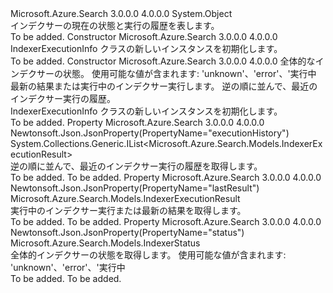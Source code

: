 <Type Name="IndexerExecutionInfo" FullName="Microsoft.Azure.Search.Models.IndexerExecutionInfo">
  <TypeSignature Language="C#" Value="public class IndexerExecutionInfo" />
  <TypeSignature Language="ILAsm" Value=".class public auto ansi beforefieldinit IndexerExecutionInfo extends System.Object" />
  <TypeSignature Language="DocId" Value="T:Microsoft.Azure.Search.Models.IndexerExecutionInfo" />
  <TypeSignature Language="VB.NET" Value="Public Class IndexerExecutionInfo" />
  <TypeSignature Language="F#" Value="type IndexerExecutionInfo = class" />
  <AssemblyInfo>
    <AssemblyName>Microsoft.Azure.Search</AssemblyName>
    <AssemblyVersion>3.0.0.0</AssemblyVersion>
    <AssemblyVersion>4.0.0.0</AssemblyVersion>
  </AssemblyInfo>
  <Base>
    <BaseTypeName>System.Object</BaseTypeName>
  </Base>
  <Interfaces />
  <Docs>
    <summary>
            インデクサーの現在の状態と実行の履歴を表します。
            </summary>
    <remarks>To be added.</remarks>
  </Docs>
  <Members>
    <Member MemberName=".ctor">
      <MemberSignature Language="C#" Value="public IndexerExecutionInfo ();" />
      <MemberSignature Language="ILAsm" Value=".method public hidebysig specialname rtspecialname instance void .ctor() cil managed" />
      <MemberSignature Language="DocId" Value="M:Microsoft.Azure.Search.Models.IndexerExecutionInfo.#ctor" />
      <MemberSignature Language="VB.NET" Value="Public Sub New ()" />
      <MemberType>Constructor</MemberType>
      <AssemblyInfo>
        <AssemblyName>Microsoft.Azure.Search</AssemblyName>
        <AssemblyVersion>3.0.0.0</AssemblyVersion>
        <AssemblyVersion>4.0.0.0</AssemblyVersion>
      </AssemblyInfo>
      <Parameters />
      <Docs>
        <summary>
            IndexerExecutionInfo クラスの新しいインスタンスを初期化します。
            </summary>
        <remarks>To be added.</remarks>
      </Docs>
    </Member>
    <Member MemberName=".ctor">
      <MemberSignature Language="C#" Value="public IndexerExecutionInfo (Microsoft.Azure.Search.Models.IndexerStatus status = Microsoft.Azure.Search.Models.IndexerStatus.Unknown, Microsoft.Azure.Search.Models.IndexerExecutionResult lastResult = null, System.Collections.Generic.IList&lt;Microsoft.Azure.Search.Models.IndexerExecutionResult&gt; executionHistory = null);" />
      <MemberSignature Language="ILAsm" Value=".method public hidebysig specialname rtspecialname instance void .ctor(valuetype Microsoft.Azure.Search.Models.IndexerStatus status, class Microsoft.Azure.Search.Models.IndexerExecutionResult lastResult, class System.Collections.Generic.IList`1&lt;class Microsoft.Azure.Search.Models.IndexerExecutionResult&gt; executionHistory) cil managed" />
      <MemberSignature Language="DocId" Value="M:Microsoft.Azure.Search.Models.IndexerExecutionInfo.#ctor(Microsoft.Azure.Search.Models.IndexerStatus,Microsoft.Azure.Search.Models.IndexerExecutionResult,System.Collections.Generic.IList{Microsoft.Azure.Search.Models.IndexerExecutionResult})" />
      <MemberSignature Language="VB.NET" Value="Public Sub New (Optional status As IndexerStatus = Microsoft.Azure.Search.Models.IndexerStatus.Unknown, Optional lastResult As IndexerExecutionResult = null, Optional executionHistory As IList(Of IndexerExecutionResult) = null)" />
      <MemberSignature Language="F#" Value="new Microsoft.Azure.Search.Models.IndexerExecutionInfo : Microsoft.Azure.Search.Models.IndexerStatus * Microsoft.Azure.Search.Models.IndexerExecutionResult * System.Collections.Generic.IList&lt;Microsoft.Azure.Search.Models.IndexerExecutionResult&gt; -&gt; Microsoft.Azure.Search.Models.IndexerExecutionInfo" Usage="new Microsoft.Azure.Search.Models.IndexerExecutionInfo (status, lastResult, executionHistory)" />
      <MemberType>Constructor</MemberType>
      <AssemblyInfo>
        <AssemblyName>Microsoft.Azure.Search</AssemblyName>
        <AssemblyVersion>3.0.0.0</AssemblyVersion>
        <AssemblyVersion>4.0.0.0</AssemblyVersion>
      </AssemblyInfo>
      <Parameters>
        <Parameter Name="status" Type="Microsoft.Azure.Search.Models.IndexerStatus" />
        <Parameter Name="lastResult" Type="Microsoft.Azure.Search.Models.IndexerExecutionResult" />
        <Parameter Name="executionHistory" Type="System.Collections.Generic.IList&lt;Microsoft.Azure.Search.Models.IndexerExecutionResult&gt;" />
      </Parameters>
      <Docs>
        <param name="status">全体的なインデクサーの状態。 使用可能な値が含まれます: 'unknown'、'error'、'実行中</param>
        <param name="lastResult">最新の結果または実行中のインデクサー実行します。</param>
        <param name="executionHistory">逆の順に並んで、最近のインデクサー実行の履歴。</param>
        <summary>
            IndexerExecutionInfo クラスの新しいインスタンスを初期化します。
            </summary>
        <remarks>To be added.</remarks>
      </Docs>
    </Member>
    <Member MemberName="ExecutionHistory">
      <MemberSignature Language="C#" Value="public System.Collections.Generic.IList&lt;Microsoft.Azure.Search.Models.IndexerExecutionResult&gt; ExecutionHistory { get; protected set; }" />
      <MemberSignature Language="ILAsm" Value=".property instance class System.Collections.Generic.IList`1&lt;class Microsoft.Azure.Search.Models.IndexerExecutionResult&gt; ExecutionHistory" />
      <MemberSignature Language="DocId" Value="P:Microsoft.Azure.Search.Models.IndexerExecutionInfo.ExecutionHistory" />
      <MemberSignature Language="VB.NET" Value="Public Property ExecutionHistory As IList(Of IndexerExecutionResult)" />
      <MemberSignature Language="F#" Value="member this.ExecutionHistory : System.Collections.Generic.IList&lt;Microsoft.Azure.Search.Models.IndexerExecutionResult&gt; with get, set" Usage="Microsoft.Azure.Search.Models.IndexerExecutionInfo.ExecutionHistory" />
      <MemberType>Property</MemberType>
      <AssemblyInfo>
        <AssemblyName>Microsoft.Azure.Search</AssemblyName>
        <AssemblyVersion>3.0.0.0</AssemblyVersion>
        <AssemblyVersion>4.0.0.0</AssemblyVersion>
      </AssemblyInfo>
      <Attributes>
        <Attribute>
          <AttributeName>Newtonsoft.Json.JsonProperty(PropertyName="executionHistory")</AttributeName>
        </Attribute>
      </Attributes>
      <ReturnValue>
        <ReturnType>System.Collections.Generic.IList&lt;Microsoft.Azure.Search.Models.IndexerExecutionResult&gt;</ReturnType>
      </ReturnValue>
      <Docs>
        <summary>
            逆の順に並んで、最近のインデクサー実行の履歴を取得します。
            </summary>
        <value>To be added.</value>
        <remarks>To be added.</remarks>
      </Docs>
    </Member>
    <Member MemberName="LastResult">
      <MemberSignature Language="C#" Value="public Microsoft.Azure.Search.Models.IndexerExecutionResult LastResult { get; protected set; }" />
      <MemberSignature Language="ILAsm" Value=".property instance class Microsoft.Azure.Search.Models.IndexerExecutionResult LastResult" />
      <MemberSignature Language="DocId" Value="P:Microsoft.Azure.Search.Models.IndexerExecutionInfo.LastResult" />
      <MemberSignature Language="VB.NET" Value="Public Property LastResult As IndexerExecutionResult" />
      <MemberSignature Language="F#" Value="member this.LastResult : Microsoft.Azure.Search.Models.IndexerExecutionResult with get, set" Usage="Microsoft.Azure.Search.Models.IndexerExecutionInfo.LastResult" />
      <MemberType>Property</MemberType>
      <AssemblyInfo>
        <AssemblyName>Microsoft.Azure.Search</AssemblyName>
        <AssemblyVersion>3.0.0.0</AssemblyVersion>
        <AssemblyVersion>4.0.0.0</AssemblyVersion>
      </AssemblyInfo>
      <Attributes>
        <Attribute>
          <AttributeName>Newtonsoft.Json.JsonProperty(PropertyName="lastResult")</AttributeName>
        </Attribute>
      </Attributes>
      <ReturnValue>
        <ReturnType>Microsoft.Azure.Search.Models.IndexerExecutionResult</ReturnType>
      </ReturnValue>
      <Docs>
        <summary>
            実行中のインデクサー実行または最新の結果を取得します。
            </summary>
        <value>To be added.</value>
        <remarks>To be added.</remarks>
      </Docs>
    </Member>
    <Member MemberName="Status">
      <MemberSignature Language="C#" Value="public Microsoft.Azure.Search.Models.IndexerStatus Status { get; protected set; }" />
      <MemberSignature Language="ILAsm" Value=".property instance valuetype Microsoft.Azure.Search.Models.IndexerStatus Status" />
      <MemberSignature Language="DocId" Value="P:Microsoft.Azure.Search.Models.IndexerExecutionInfo.Status" />
      <MemberSignature Language="VB.NET" Value="Public Property Status As IndexerStatus" />
      <MemberSignature Language="F#" Value="member this.Status : Microsoft.Azure.Search.Models.IndexerStatus with get, set" Usage="Microsoft.Azure.Search.Models.IndexerExecutionInfo.Status" />
      <MemberType>Property</MemberType>
      <AssemblyInfo>
        <AssemblyName>Microsoft.Azure.Search</AssemblyName>
        <AssemblyVersion>3.0.0.0</AssemblyVersion>
        <AssemblyVersion>4.0.0.0</AssemblyVersion>
      </AssemblyInfo>
      <Attributes>
        <Attribute>
          <AttributeName>Newtonsoft.Json.JsonProperty(PropertyName="status")</AttributeName>
        </Attribute>
      </Attributes>
      <ReturnValue>
        <ReturnType>Microsoft.Azure.Search.Models.IndexerStatus</ReturnType>
      </ReturnValue>
      <Docs>
        <summary>
            全体的インデクサーの状態を取得します。 使用可能な値が含まれます: 'unknown'、'error'、'実行中
            </summary>
        <value>To be added.</value>
        <remarks>To be added.</remarks>
      </Docs>
    </Member>
  </Members>
</Type>